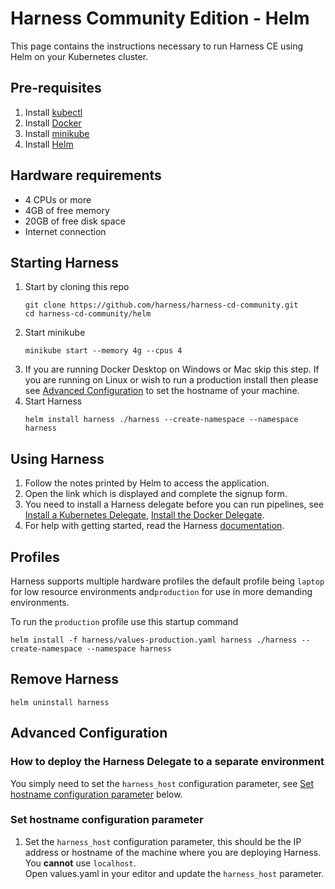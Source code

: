 # Harness Community Edition - Helm
This page contains the instructions necessary to run Harness CE using Helm on your Kubernetes cluster.

## Pre-requisites
1) Install [kubectl](https://kubernetes.io/docs/tasks/tools/#kubectl)
1) Install [Docker](https://docs.docker.com/engine/install/)
1) Install [minikube](https://minikube.sigs.k8s.io/docs/start/)
1) Install [Helm](https://helm.sh/docs/intro/quickstart/)

## Hardware requirements
* 4 CPUs or more
* 4GB of free memory
* 20GB of free disk space
* Internet connection

## Starting Harness
1) Start by cloning this repo
   ```shell
   git clone https://github.com/harness/harness-cd-community.git
   cd harness-cd-community/helm
   ```
1) Start minikube
   ```shell
   minikube start --memory 4g --cpus 4
   ```
1) If you are running Docker Desktop on Windows or Mac skip this step. If you are running on Linux or wish to run a production install then please see [Advanced Configuration](#advanced-configuration) to set the hostname of your machine.
1) Start Harness
   ```shell
   helm install harness ./harness --create-namespace --namespace harness
   ```

## Using Harness
1) Follow the notes printed by Helm to access the application.
1) Open the link which is displayed and complete the signup form.
1) You need to install a Harness delegate before you can run pipelines, see [Install a Kubernetes Delegate](https://ngdocs.harness.io/article/f9bd10b3nj-install-a-kubernetes-delegate), [Install the Docker Delegate](https://ngdocs.harness.io/article/cya29w2b99-install-a-docker-delegate).
1) For help with getting started, read the Harness [documentation](https://ngdocs.harness.io/article/ltvkgcwpum-harness-community-edition-quickstart).

## Profiles
Harness supports multiple hardware profiles the default profile being `laptop` for low resource environments
and`production` for use in more demanding environments.

To run the `production` profile use this startup command
```shell
helm install -f harness/values-production.yaml harness ./harness --create-namespace --namespace harness
```

## Remove Harness
```shell
helm uninstall harness
```

## Advanced Configuration
### How to deploy the Harness Delegate to a separate environment
You simply need to set the `harness_host` configuration parameter, see [Set hostname configuration parameter](#set-hostname-configuration-parameter) below.
### Set hostname configuration parameter
1) Set the `harness_host` configuration parameter, this should be the IP address or hostname of the machine where you are deploying Harness. You **cannot** use `localhost`.  
   Open values.yaml in your editor and update the `harness_host` parameter.
